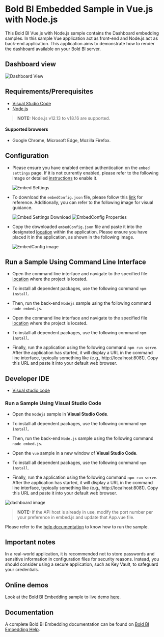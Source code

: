 # Bold BI Embedded Sample in Vue.js with Node.js

 This Bold BI Vue.js with Node.js sample contains the Dashboard embedding samples. In this sample Vue application act as front-end and Node.js act as back-end application. This application aims to demonstrate how to render the dashboard available on your Bold BI server.

 ## Dashboard view

![Dashboard View](https://github.com/boldbi/vue-with-nodejs-sample/assets/129486688/1ca68cc4-e4ce-4403-a0f0-44a4879e4081)

 ## Requirements/Prerequisites

 * [Visual Studio Code](https://code.visualstudio.com/download)
 * [Node.js](https://nodejs.org/en/)

 > **NOTE:** Node.js v12.13 to v18.16 are supported.

#### Supported browsers
  
  * Google Chrome, Microsoft Edge, Mozilla Firefox.

 ## Configuration

  * Please ensure you have enabled embed authentication on the `embed settings` page. If it is not currently enabled, please refer to the following image or detailed [instructions](https://help.boldbi.com/site-administration/embed-settings/#get-embed-secret-code) to enable it.

    ![Embed Settings](https://github.com/boldbi/aspnet-core-sample/assets/91586758/b3a81978-9eb4-42b2-92bb-d1e2735ab007)

  * To download the `embedConfig.json` file, please follow this [link](https://help.boldbi.com/site-administration/embed-settings/#get-embed-configuration-file) for reference. Additionally, you can refer to the following image for visual guidance.

     ![Embed Settings Download](https://github.com/boldbi/aspnet-core-sample/assets/91586758/d27d4cfc-6a3e-4c34-975e-f5f22dea6172)
     ![EmbedConfig Properties](https://github.com/boldbi/aspnet-core-sample/assets/91586758/d6ce925a-0d4c-45d2-817e-24d6d59e0d63)

  * Copy the downloaded `embedConfig.json` file and paste it into the designated [location](https://github.com/boldbi/vue-with-nodejs-sample/tree/master/Nodejs) within the application. Please ensure you have placed it in the application, as shown in the following image.
    
    ![EmbedConfig image](https://github.com/boldbi/vue-with-nodejs-sample/assets/129486688/0f396ab7-24d7-4fb3-b54e-312c430512c9)

 ## Run a Sample Using Command Line Interface 
    
  * Open the command line interface and navigate to the specified file [location](https://github.com/boldbi/vue-with-nodejs-sample/tree/master/Nodejs) where the project is located.
  
  * To install all dependent packages, use the following command `npm install`.

  * Then, run the back-end `Nodejs` sample using the following command `node embed.js`.

  * Open the command line interface and navigate to the specified file [location](https://github.com/boldbi/vue-with-nodejs-sample/tree/master/vue) where the project is located.
   
  * To install all dependent packages, use the following command `npm install`.
    
  * Finally, run the application using the following command `npm run serve`. After the application has started, it will display a URL in the command line interface, typically something like (e.g., http://localhost:8081). Copy this URL and paste it into your default web browser.


 ## Developer IDE

  * [Visual studio code](https://code.visualstudio.com/download)

  ### Run a Sample Using Visual Studio Code
 
  * Open the `Nodejs` sample in **Visual Studio Code**.

  * To install all dependent packages, use the following command `npm install`.

  * Then, run the back-end `Node.js` sample using the following command `node embed.js`.

  * Open the `vue` sample in a new window of **Visual Studio Code**.
   
  * To install all dependent packages, use the following command `npm install`.

  * Finally, run the application using the following command `npm run serve`. After the application has started, it will display a URL in the command line interface, typically something like (e.g., http://localhost:8081). Copy this URL and paste it into your default web browser.

![dashboard image](https://github.com/boldbi/vue-with-nodejs-sample/assets/129486688/1ca68cc4-e4ce-4403-a0f0-44a4879e4081)

> **NOTE:** If the API host is already in use, modify the port number per your preference in embed.js and update that App.vue file.

Please refer to the [help documentation](https://help.boldbi.com/embedding-options/embedding-sdk/samples/vuejs-with-node-js/#how-to-run-the-sample) to know how to run the sample.

## Important notes

In a real-world application, it is recommended not to store passwords and sensitive information in configuration files for security reasons. Instead, you should consider using a secure application, such as Key Vault, to safeguard your credentials.

## Online demos

Look at the Bold BI Embedding sample to live demo [here](https://samples.boldbi.com/embed).

## Documentation

A complete Bold BI Embedding documentation can be found on [Bold BI Embedding Help](https://help.boldbi.com/embedded-bi/javascript-based/).
